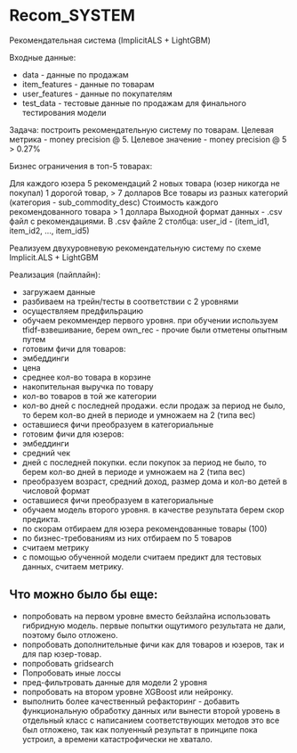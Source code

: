 # Recom_SYSTEM

Рекомендательная система (ImplicitALS + LightGBM)

Входные данные:

- data - данные по продажам
- item_features - данные по товарам
- user_features - данные по покупателям
- test_data - тестовые данные по продажам для финального тестирования модели

Задача: построить рекомендательную систему по товарам.
Целевая метрика - money precision @ 5. Целевое значение - money precision @ 5 > 0.27%

Бизнес ограничения в топ-5 товарах:

Для каждого юзера 5 рекомендаций
2 новых товара (юзер никогда не покупал)
1 дорогой товар, > 7 долларов
Все товары из разных категорий (категория - sub_commodity_desc)
Стоимость каждого рекомендованного товара > 1 доллара
Выходной формат данных - .csv файл с рекомендациями. В .csv файле 2 столбца: user_id - (item_id1, item_id2, ..., item_id5)

Реализуем двухуровневую рекомендательную систему по схеме Implicit.ALS + LightGBM

Реализация (пайплайн):

- загружаем данные
- разбиваем на трейн/тесты в соответствии с 2 уровнями
- осуществляем предфильрацию
- обучаем рекоммендер первого уровня. при обучении используем tfidf-взвешивание, берем own_rec - прочие были отметены опытным путем
- готовим фичи для товаров:
- эмбеддинги
- цена
- среднее кол-во товара в корзине
- накопительная выручка по товару
- кол-во товаров в той же категории
- кол-во дней с последней продажи. если продаж за период не было, то берем кол-во дней в периоде и умножаем на 2 (типа вес)
- оставшиеся фичи преобразуем в категориальные
- готовим фичи для юзеров:
- эмбеддинги
- средний чек
- дней с последней покупки. если покупок за период не было, то берем кол-во дней в периоде и умножаем на 2 (типа вес)
- преобразуем возраст, средний доход, размер дома и кол-во детей в числовой формат
- оставшиеся фичи преобразуем в категориальные
- обучаем модель второго уровня. в качестве результата берем скор предикта.
- по скорам отбираем для юзера рекомендованные товары (100)
- по бизнес-требованиям из них отбираем по 5 товаров
- считаем метрику
- с помощью обученной модели считаем предикт для тестовых данных, считаем метрику.

## Что можно было бы еще:

- попробовать на первом уровне вместо бейзлайна использовать гибридную модель. первые попытки ощутимого результата не дали, поэтому было отложено.
- попробовать дополнительные фичи как для товаров и юзеров, так и для пар юзер-товар.
- попробовать gridsearch
- Попробовать иные лоссы
- пред-фильтровать данные для модели 2 уровня
- попробовать на втором уровне XGBoost или нейронку.
- выполнить более качественный рефакторинг - добавить функциональную обработку данных или вынести второй уровень в отдельный класс с написанием соответствующих методов
это все был отложено, так как полуенный результат в принципе пока устроил, а времени катастрофически не хватало.
